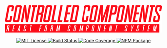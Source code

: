 <p align="center">
  <img alt="super-controls" src="images/logo.svg"/>
</p>

<p align="center">
  <a href="https://opensource.org/licenses/MIT">
    <img alt="MIT License" src="https://img.shields.io/badge/License-MIT-yellow.svg?style=flat-square&label=license"/>
  </a>
  <a href="https://travis-ci.org/thebearingedge/super-controls">
    <img alt="Build Status" src="https://img.shields.io/travis/thebearingedge/super-controls/master.svg?style=flat-square"/>
  </a>
  <a href="https://codecov.io/gh/thebearingedge/super-controls">
    <img alt="Code Coverage" src="https://img.shields.io/codecov/c/github/thebearingedge/super-controls.svg?style=flat-square"/>
  </a>
  <a href="https://www.npmjs.com/package/super-controls">
    <img alt="NPM Package" src="https://img.shields.io/npm/v/super-controls.svg?style=flat-square"/>
  </a>
</p>
